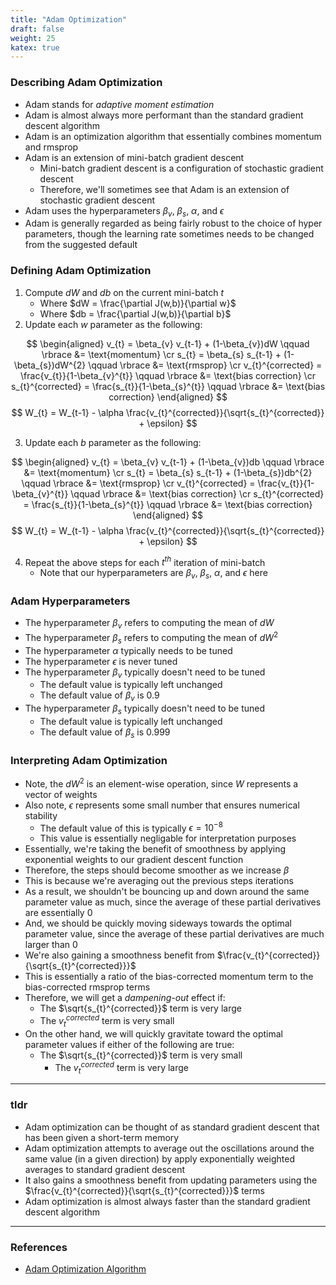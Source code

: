```yaml
---
title: "Adam Optimization"
draft: false
weight: 25
katex: true
---
```


### Describing Adam Optimization
- Adam stands for *adaptive moment estimation*
- Adam is almost always more performant than the standard gradient descent algorithm
- Adam is an optimization algorithm that essentially combines momentum and rmsprop
- Adam is an extension of mini-batch gradient descent
	- Mini-batch gradient descent is a configuration of stochastic gradient descent
	- Therefore, we'll sometimes see that Adam is an extension of stochastic gradient descent
- Adam uses the hyperparameters $\beta_{v}$, $\beta_{s}$, $\alpha$, and $\epsilon$
- Adam is generally regarded as being fairly robust to the choice of hyper parameters, though the learning rate sometimes needs to be changed from the suggested default

### Defining Adam Optimization
1. Compute $dW$ and $db$ on the current mini-batch $t$
	- Where $dW = \frac{\partial J(w,b)}{\partial w}$
	- Where $db = \frac{\partial J(w,b)}{\partial b}$
2. Update each $w$ parameter as the following:

$$ \begin{aligned} v_{t} = \beta_{v} v_{t-1} + (1-\beta_{v})dW \qquad \rbrace &= \text{momentum} \cr s_{t} = \beta_{s} s_{t-1} + (1-\beta_{s})dW^{2} \qquad \rbrace &= \text{rmsprop} \cr v_{t}^{corrected} = \frac{v_{t}}{1-\beta_{v}^{t}} \qquad \rbrace &= \text{bias correction} \cr s_{t}^{corrected} = \frac{s_{t}}{1-\beta_{s}^{t}} \qquad \rbrace &= \text{bias correction} \end{aligned} $$
$$ W_{t} = W_{t-1} - \alpha \frac{v_{t}^{corrected}}{\sqrt{s_{t}^{corrected}} + \epsilon} $$

3. Update each $b$ parameter as the following:

$$ \begin{aligned} v_{t} = \beta_{v} v_{t-1} + (1-\beta_{v})db \qquad \rbrace &= \text{momentum} \cr s_{t} = \beta_{s} s_{t-1} + (1-\beta_{s})db^{2} \qquad \rbrace &= \text{rmsprop} \cr v_{t}^{corrected} = \frac{v_{t}}{1-\beta_{v}^{t}} \qquad \rbrace &= \text{bias correction} \cr s_{t}^{corrected} = \frac{s_{t}}{1-\beta_{s}^{t}} \qquad \rbrace &= \text{bias correction} \end{aligned} $$
$$ W_{t} = W_{t-1} - \alpha \frac{v_{t}^{corrected}}{\sqrt{s_{t}^{corrected}} + \epsilon} $$

4. Repeat the above steps for each $t^{th}$ iteration of mini-batch
	- Note that our hyperparameters are $\beta_{v}$, $\beta_{s}$, $\alpha$, and $\epsilon$ here

### Adam Hyperparameters
- The hyperparameter $\beta_{v}$ refers to computing the mean of $dW$
- The hyperparameter $\beta_{s}$ refers to computing the mean of $dW^{2}$
- The hyperparameter $\alpha$ typically needs to be tuned
- The hyperparameter $\epsilon$ is never tuned
- The hyperparameter $\beta_{v}$ typically doesn't need to be tuned
	- The default value is typically left unchanged
	- The default value of $\beta_{v}$ is $0.9$
- The hyperparameter $\beta_{s}$ typically doesn't need to be tuned
	- The default value is typically left unchanged
	- The default value of $\beta_{s}$ is $0.999$

### Interpreting Adam Optimization
- Note, the $dW^{2}$ is an element-wise operation, since $W$ represents a vector of weights
- Also note, $\epsilon$ represents some small number that ensures numerical stability
	- The default value of this is typically $\epsilon = 10^{-8}$
	- This value is essentially negligable for interpretation purposes
- Essentially, we're taking the benefit of smoothness by applying exponential weights to our gradient descent function
- Therefore, the steps should become smoother as we increase $\beta$
- This is because we're averaging out the previous steps iterations
- As a result, we shouldn't be bouncing up and down around the same parameter value as much, since the average of these partial derivatives are essentially $0$
- And, we should be quickly moving sideways towards the optimal parameter value, since the average of these partial derivatives are much larger than $0$
- We're also gaining a smoothness benefit from $\frac{v_{t}^{corrected}}{\sqrt{s_{t}^{corrected}}}$
- This is essentially a ratio of the bias-corrected momentum term to the bias-corrected rmsprop terms
- Therefore, we will get a *dampening-out* effect if:
	- The $\sqrt{s_{t}^{corrected}}$ term is very large
	- The $v_{t}^{corrected}$ term is very small
- On the other hand, we will quickly gravitate toward the optimal parameter values if either of the following are true:
	- The $\sqrt{s_{t}^{corrected}}$ term is very small
        - The $v_{t}^{corrected}$ term is very large

---

### tldr
- Adam optimization can be thought of as standard gradient descent that has been given a short-term memory
- Adam optimization attempts to average out the oscillations around the same value (in a given direction) by apply exponentially weighted averages to standard gradient descent
- It also gains a smoothness benefit from updating parameters using the $\frac{v_{t}^{corrected}}{\sqrt{s_{t}^{corrected}}}$ terms
- Adam optimization is almost always faster than the standard gradient descent algorithm

---

### References
- [Adam Optimization Algorithm](https://www.youtube.com/watch?v=JXQT_vxqwIs&list=PLkDaE6sCZn6Hn0vK8co82zjQtt3T2Nkqc&index=22)
